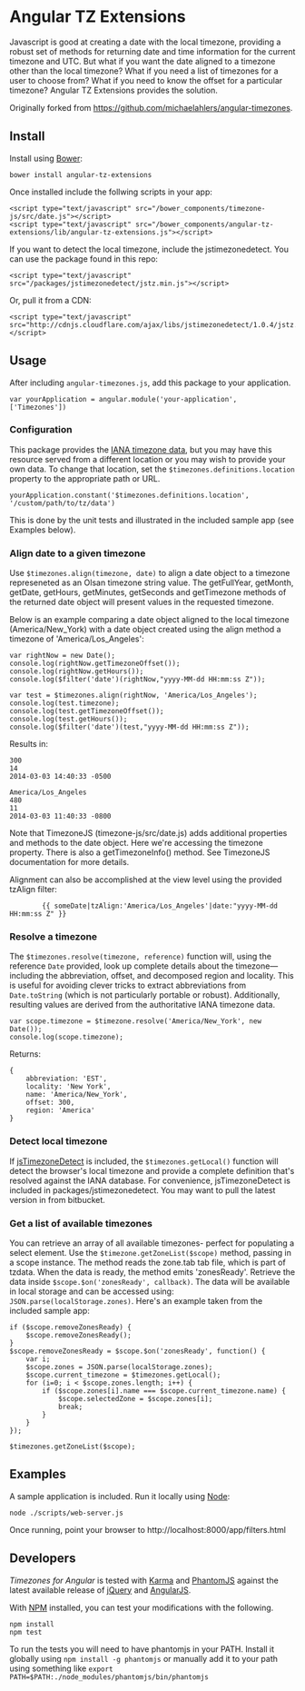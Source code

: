 # Angular TZ Extensions

Javascript is good at creating a date with the local timezone, providing a robust set of methods for returning date and time information for the current timezone and UTC. But what if you want the date aligned to a timezone other than the local timezone? What if you need a list of timezones for a user to choose from? What if you need to know the offset for a particular timezone? Angular TZ Extensions provides the solution.

Originally forked from  https://github.com/michaelahlers/angular-timezones.

## Install 

Install using [Bower](https://github.com/bower/bower):

    bower install angular-tz-extensions

Once installed include the follwing scripts in your app:

    <script type="text/javascript" src="/bower_components/timezone-js/src/date.js"></script>
    <script type="text/javascript" src="/bower_components/angular-tz-extensions/lib/angular-tz-extensions.js"></script>

If you want to detect the local timezone, include the jstimezonedetect. You can use the package found in this repo:

    <script type="text/javascript" src="/packages/jstimezonedetect/jstz.min.js"></script>
   
Or, pull it from a CDN:

    <script type="text/javascript" src="http://cdnjs.cloudflare.com/ajax/libs/jstimezonedetect/1.0.4/jstz.js"></script>
    
## Usage

After including `angular-timezones.js`, add this package to your application.

    var yourApplication = angular.module('your-application', ['Timezones'])

### Configuration

This package provides the [IANA timezone data](http://iana.org/time-zones), but you may have this resource served from a different location or you may wish to provide your own data. To change that location, set the `$timezones.definitions.location` property to the appropriate path or URL.

    yourApplication.constant('$timezones.definitions.location', '/custom/path/to/tz/data')

This is done by the unit tests and illustrated in the included sample app (see Examples below).

### Align date to a given timezone

Use `$timezones.align(timezone, date)` to align a date object to a timezone represeneted as an Olsan timezone string value. The getFullYear, getMonth, getDate, getHours, getMinutes, getSeconds and getTimezone methods of the returned date object will present values in the requested timezone.

Below is an example comparing a date object aligned to the local timezone (America/New_York) with a date object created using the align method a timezone of 'America/Los_Angeles':

	var rightNow = new Date();
	console.log(rightNow.getTimezoneOffset());
	console.log(rightNow.getHours());
	console.log($filter('date')(rightNow,"yyyy-MM-dd HH:mm:ss Z"));

	var test = $timezones.align(rightNow, 'America/Los_Angeles'); 
	console.log(test.timezone);
	console.log(test.getTimezoneOffset());
	console.log(test.getHours());
	console.log($filter('date')(test,"yyyy-MM-dd HH:mm:ss Z"));

Results in:

	300 
	14
	2014-03-03 14:40:33 -0500
	
	America/Los_Angeles
	480
	11
	2014-03-03 11:40:33 -0800

Note that TimezoneJS (timezone-js/src/date.js) adds additional properties and methods to the date object. Here we're accessing the timezone property. There is also a getTimezoneInfo() method. See TimezoneJS documentation for more details. 

Alignment can also be accomplished at the view level using the provided tzAlign filter:

			{{ someDate|tzAlign:'America/Los_Angeles'|date:"yyyy-MM-dd HH:mm:ss Z" }}

### Resolve a timezone

The `$timezones.resolve(timezone, reference)` function will, using the reference `Date` provided, look up complete details about the timezone&mdash;including the abbreviation, offset, and decomposed region and locality. This is useful for avoiding clever tricks to extract abbreviations from `Date.toString` (which is not particularly portable or robust). Additionally, resulting values are derived from the authoritative IANA timezone data.
	
    var scope.timezone = $timezone.resolve('America/New_York', new Date());
    console.log(scope.timezone);

Returns:
    
    {
        abbreviation: 'EST',
        locality: 'New York',
        name: 'America/New_York',
        offset: 300,
        region: 'America'
    }

### Detect local timezone

If [jsTimezoneDetect](https://bitbucket.org/pellepim/jstimezonedetect) is included, the `$timezones.getLocal()` function will detect the browser's local timezone and provide a complete definition that's resolved against the IANA database. For convenience, jsTimezoneDetect is included in packages/jstimezonedetect. You may want to pull the latest version in from bitbucket.



### Get a list of available timezones

You can retrieve an array of all available timezones- perfect for populating a select element. Use the `$timezone.getZoneList($scope)` method, passing in a scope instance. The method reads the zone.tab tab file, which is part of tzdata. When the data is ready, the method emits 'zonesReady'. Retrieve the data inside `$scope.$on('zonesReady', callback)`. The data will be available in local storage and can be accessed using: `JSON.parse(localStorage.zones)`. Here's an example taken from the included sample app:  
    
    if ($scope.removeZonesReady) {
        $scope.removeZonesReady();
    }
    $scope.removeZonesReady = $scope.$on('zonesReady', function() {
        var i;
        $scope.zones = JSON.parse(localStorage.zones);
        $scope.current_timezone = $timezones.getLocal();
        for (i=0; i < $scope.zones.length; i++) {
            if ($scope.zones[i].name === $scope.current_timezone.name) {
                $scope.selectedZone = $scope.zones[i];
                break;
            }
        }
    });

    $timezones.getZoneList($scope);

## Examples

A sample application is included. Run it locally using [Node](http://nodejs.org):

    node ./scripts/web-server.js

Once running, point your browser to http://localhost:8000/app/filters.html

## Developers

_Timezones for Angular_ is tested with [Karma](http://karma-runner.github.io/) and [PhantomJS](http://phantomjs.org/) against the latest available release of [jQuery](http://jquery.com/) and [AngularJS](http://angularjs.com/).

With [NPM](http://npmjs.com/) installed, you can test your modifications with the following.

    npm install
    npm test

To run the tests you will need to have phantomjs in your PATH. Install it globally using `npm install -g phantomjs` or manually add it to your path using something like `export PATH=$PATH:./node_modules/phantomjs/bin/phantomjs`

